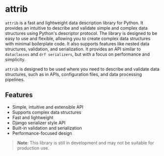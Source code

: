 # attrib

`attrib` is a fast and lightweight data description library for Python. It provides an intuitive to describe and validate simple and complex data structures using Python's descriptor protocol. The library is designed to be easy to use and flexible, allowing you to create complex data structures with minimal boilerplate code. It also supports features like nested data structures, validation, and serialization. It provides an API similar to `dataclasses` and `drf serializers`, but with a focus on performance and simplicity.

`attrib` is designed to be used where you need to describe and validate data structures, such as in APIs, configuration files, and data processing pipelines.

## Features

- Simple, intuitive and extensible API
- Supports complex data structures
- Fast and lightweight
- Django serializer style API
- Built-in validation and serialization
- Performance-focused design

> **Note**: This library is still in development and may not be suitable for production use.
